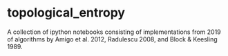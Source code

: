 # topological_entropy
A collection of ipython notebooks consisting of implementations from 2019 of algorithms by Amigo et al. 2012, Radulescu 2008, and Block &amp; Keesling 1989.
